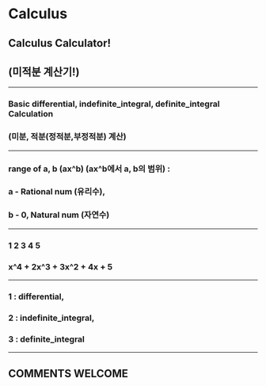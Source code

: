 # Calculus
## Calculus Calculator!
## (미적분 계산기!)
---
### Basic differential, indefinite_integral, definite_integral Calculation 
### (미분, 적분(정적분,부정적분) 계산)
---
### range of a, b (ax^b) (ax^b에서 a, b의 범위) : 
### a - Rational num (유리수), 
### b - 0, Natural num (자연수)
---
### 1 2 3 4 5
### x^4 + 2x^3 + 3x^2 + 4x + 5
---
### 1 : differential,
### 2 : indefinite_integral,
### 3 : definite_integral
---
## COMMENTS WELCOME
